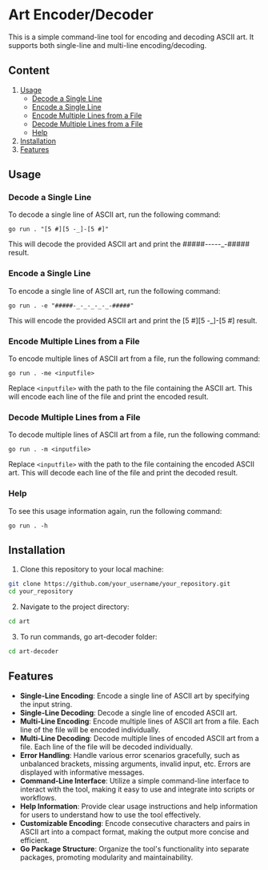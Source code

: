 # Art Encoder/Decoder

This is a simple command-line tool for encoding and decoding ASCII art. It supports both single-line and multi-line encoding/decoding.

## Content

1. [Usage](#usage)
    - [Decode a Single Line](#decode-a-single-line)
    - [Encode a Single Line](#encode-a-single-line)
    - [Encode Multiple Lines from a File](#encode-multiple-lines-from-a-file)
    - [Decode Multiple Lines from a File](#decode-multiple-lines-from-a-file)
    - [Help](#help)
2. [Installation](#installation)
3. [Features](#features)

## Usage

### Decode a Single Line
To decode a single line of ASCII art, run the following command:
```
go run . "[5 #][5 -_]-[5 #]"
```
This will decode the provided ASCII art and print the #####-_-_-_-_-_-##### result.

### Encode a Single Line
To encode a single line of ASCII art, run the following command:
```
go run . -e "#####-_-_-_-_-_-#####"
```
This will encode the provided ASCII art and print the [5 #][5 -_]-[5 #] result.

### Encode Multiple Lines from a File
To encode multiple lines of ASCII art from a file, run the following command:
```
go run . -me <inputfile>
```
Replace `<inputfile>` with the path to the file containing the ASCII art. This will encode each line of the file and print the encoded result.

### Decode Multiple Lines from a File
To decode multiple lines of ASCII art from a file, run the following command:
```
go run . -m <inputfile>
```
Replace `<inputfile>` with the path to the file containing the encoded ASCII art. This will decode each line of the file and print the decoded result.

### Help
To see this usage information again, run the following command:
```
go run . -h
```

## Installation

1. Clone this repository to your local machine:

```bash
git clone https://github.com/your_username/your_repository.git
cd your_repository
```

2. Navigate to the project directory:

```bash
cd art
```

3. To run commands, go art-decoder folder:

```bash
cd art-decoder
```

## Features

- **Single-Line Encoding**: Encode a single line of ASCII art by specifying the input string.
- **Single-Line Decoding**: Decode a single line of encoded ASCII art.
- **Multi-Line Encoding**: Encode multiple lines of ASCII art from a file. Each line of the file will be encoded individually.
- **Multi-Line Decoding**: Decode multiple lines of encoded ASCII art from a file. Each line of the file will be decoded individually.
- **Error Handling**: Handle various error scenarios gracefully, such as unbalanced brackets, missing arguments, invalid input, etc. Errors are displayed with informative messages.
- **Command-Line Interface**: Utilize a simple command-line interface to interact with the tool, making it easy to use and integrate into scripts or workflows.
- **Help Information**: Provide clear usage instructions and help information for users to understand how to use the tool effectively.
- **Customizable Encoding**: Encode consecutive characters and pairs in ASCII art into a compact format, making the output more concise and efficient.
- **Go Package Structure**: Organize the tool's functionality into separate packages, promoting modularity and maintainability.